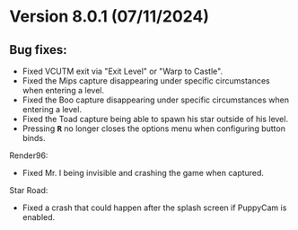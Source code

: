 # Version 8.0.1 (07/11/2024)

## Bug fixes:

- Fixed VCUTM exit via "Exit Level" or "Warp to Castle".
- Fixed the Mips capture disappearing under specific circumstances when entering a level.
- Fixed the Boo capture disappearing under specific circumstances when entering a level.
- Fixed the Toad capture being able to spawn his star outside of his level.
- Pressing <kbd>**R**</kbd> no longer closes the options menu when configuring button binds.

Render96:
- Fixed Mr. I being invisible and crashing the game when captured.

Star Road:
- Fixed a crash that could happen after the splash screen if PuppyCam is enabled.
